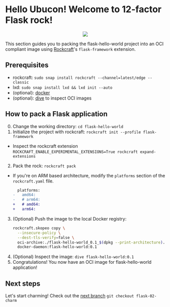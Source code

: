 # Hello Ubucon! Welcome to 12-factor Flask rock!

<p align="center">
    <img src="https://encrypted-tbn0.gstatic.com/images?q=tbn:ANd9GcQt_7ioYr9T6uh35rT46Z_cyNVtMM_SgbHppA&s">
</p>

This section guides you to packing the flask-hello-world project into an OCI compliant image
using [Rockcraft](https://github.com/canonical/rockcraft)'s `flask-framework` extension.

## Prerequisites

- rockcraft: `sudo snap install rockcraft --channel=latest/edge --classic`
- lxd: `sudo snap install lxd && lxd init --auto`
- (optional): [docker](https://docs.docker.com/engine/install/)
- (optional): [dive](https://github.com/wagoodman/dive) to inspect OCI images

## How to pack a Flask application

0. Change the working directory: `cd flask-hello-world`
1. Initialize the project with rockcraft: `rockcraft init --profile flask-framework`
  - Inspect the rockcraft extension `ROCKCRAFT_ENABLE_EXPERIMENTAL_EXTENSIONS=True rockcraft expand-extensions`
2. Pack the rock: `rockcraft pack`
  - If you're on ARM based architecture, modify the `platforms` section of the `rockcraft.yaml` file.
    ```diff
      platforms:
    -   amd64:
    -   # arm64:
    +   # amd64:
    +   arm64:
    ```
3. (Optional) Push the image to the local Docker registry:
    ```bash
    rockcraft.skopeo copy \
      --insecure-policy \
      --dest-tls-verify=false \
      oci-archive:./flask-hello-world_0.1_$(dpkg --print-architecture).rock \
      docker-daemon:flask-hello-world:0.1
    ```
4. (Optional) Inspect the image: `dive flask-hello-world:0.1`
5. Congratulations! You now have an OCI image for flask-hello-world application!

## Next steps

Let's start charming! Check out the [next branch](https://github.com/yanksyoon/hello-ubucon/tree/flask-02-charm) `git checkout flask-02-charm`
